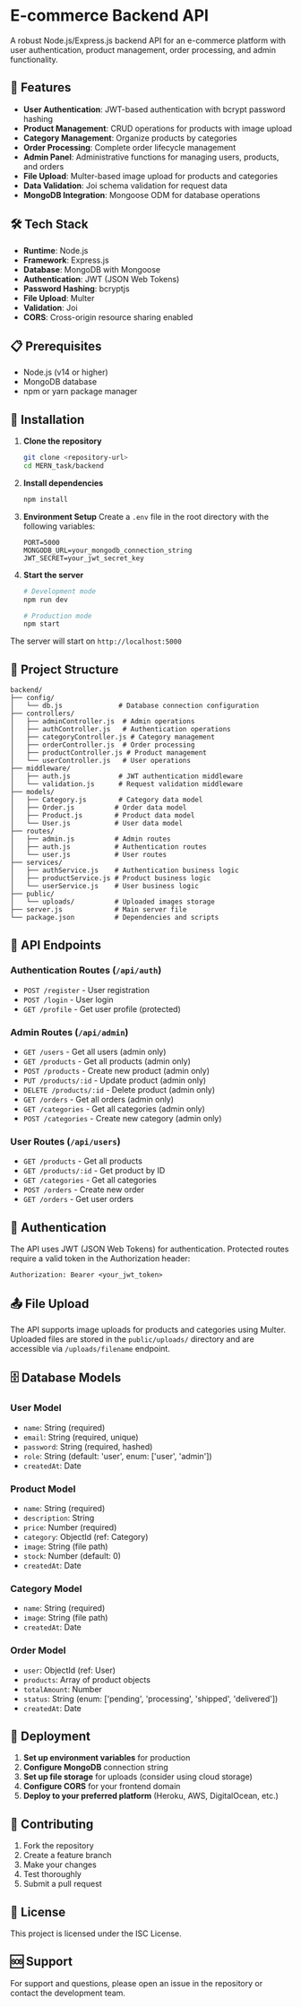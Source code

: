 # E-commerce Backend API

A robust Node.js/Express.js backend API for an e-commerce platform with user authentication, product management, order processing, and admin functionality.

## 🚀 Features

- **User Authentication**: JWT-based authentication with bcrypt password hashing
- **Product Management**: CRUD operations for products with image upload
- **Category Management**: Organize products by categories
- **Order Processing**: Complete order lifecycle management
- **Admin Panel**: Administrative functions for managing users, products, and orders
- **File Upload**: Multer-based image upload for products and categories
- **Data Validation**: Joi schema validation for request data
- **MongoDB Integration**: Mongoose ODM for database operations

## 🛠️ Tech Stack

- **Runtime**: Node.js
- **Framework**: Express.js
- **Database**: MongoDB with Mongoose
- **Authentication**: JWT (JSON Web Tokens)
- **Password Hashing**: bcryptjs
- **File Upload**: Multer
- **Validation**: Joi
- **CORS**: Cross-origin resource sharing enabled

## 📋 Prerequisites

- Node.js (v14 or higher)
- MongoDB database
- npm or yarn package manager

## 🔧 Installation

1. **Clone the repository**
   ```bash
   git clone <repository-url>
   cd MERN_task/backend
   ```

2. **Install dependencies**
   ```bash
   npm install
   ```

3. **Environment Setup**
   Create a `.env` file in the root directory with the following variables:
   ```env
   PORT=5000
   MONGODB_URL=your_mongodb_connection_string
   JWT_SECRET=your_jwt_secret_key
   ```

4. **Start the server**
   ```bash
   # Development mode
   npm run dev
   
   # Production mode
   npm start
   ```

The server will start on `http://localhost:5000`

## 📁 Project Structure

```
backend/
├── config/
│   └── db.js              # Database connection configuration
├── controllers/
│   ├── adminController.js  # Admin operations
│   ├── authController.js   # Authentication operations
│   ├── categoryController.js # Category management
│   ├── orderController.js  # Order processing
│   ├── productController.js # Product management
│   └── userController.js   # User operations
├── middleware/
│   ├── auth.js            # JWT authentication middleware
│   └── validation.js      # Request validation middleware
├── models/
│   ├── Category.js        # Category data model
│   ├── Order.js          # Order data model
│   ├── Product.js        # Product data model
│   └── User.js           # User data model
├── routes/
│   ├── admin.js          # Admin routes
│   ├── auth.js           # Authentication routes
│   └── user.js           # User routes
├── services/
│   ├── authService.js    # Authentication business logic
│   ├── productService.js # Product business logic
│   └── userService.js    # User business logic
├── public/
│   └── uploads/          # Uploaded images storage
├── server.js             # Main server file
└── package.json          # Dependencies and scripts
```

## 🔌 API Endpoints

### Authentication Routes (`/api/auth`)
- `POST /register` - User registration
- `POST /login` - User login
- `GET /profile` - Get user profile (protected)

### Admin Routes (`/api/admin`)
- `GET /users` - Get all users (admin only)
- `GET /products` - Get all products (admin only)
- `POST /products` - Create new product (admin only)
- `PUT /products/:id` - Update product (admin only)
- `DELETE /products/:id` - Delete product (admin only)
- `GET /orders` - Get all orders (admin only)
- `GET /categories` - Get all categories (admin only)
- `POST /categories` - Create new category (admin only)

### User Routes (`/api/users`)
- `GET /products` - Get all products
- `GET /products/:id` - Get product by ID
- `GET /categories` - Get all categories
- `POST /orders` - Create new order
- `GET /orders` - Get user orders

## 🔐 Authentication

The API uses JWT (JSON Web Tokens) for authentication. Protected routes require a valid token in the Authorization header:

```
Authorization: Bearer <your_jwt_token>
```

## 📤 File Upload

The API supports image uploads for products and categories using Multer. Uploaded files are stored in the `public/uploads/` directory and are accessible via `/uploads/filename` endpoint.

## 🗄️ Database Models

### User Model
- `name`: String (required)
- `email`: String (required, unique)
- `password`: String (required, hashed)
- `role`: String (default: 'user', enum: ['user', 'admin'])
- `createdAt`: Date

### Product Model
- `name`: String (required)
- `description`: String
- `price`: Number (required)
- `category`: ObjectId (ref: Category)
- `image`: String (file path)
- `stock`: Number (default: 0)
- `createdAt`: Date

### Category Model
- `name`: String (required)
- `image`: String (file path)
- `createdAt`: Date

### Order Model
- `user`: ObjectId (ref: User)
- `products`: Array of product objects
- `totalAmount`: Number
- `status`: String (enum: ['pending', 'processing', 'shipped', 'delivered'])
- `createdAt`: Date

## 🚀 Deployment

1. **Set up environment variables** for production
2. **Configure MongoDB** connection string
3. **Set up file storage** for uploads (consider using cloud storage)
4. **Configure CORS** for your frontend domain
5. **Deploy to your preferred platform** (Heroku, AWS, DigitalOcean, etc.)

## 🤝 Contributing

1. Fork the repository
2. Create a feature branch
3. Make your changes
4. Test thoroughly
5. Submit a pull request

## 📝 License

This project is licensed under the ISC License.

## 🆘 Support

For support and questions, please open an issue in the repository or contact the development team. 